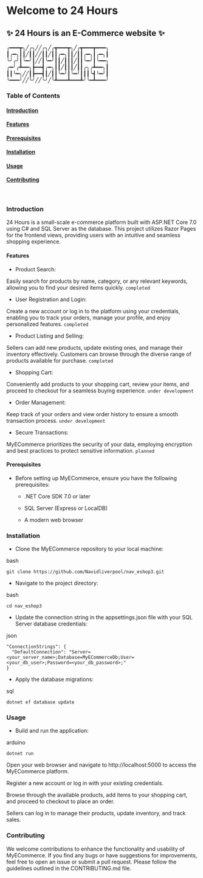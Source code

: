 
# Welcome to 24 Hours
## :sparkles: 24 Hours is an E-Commerce website :sparkles:


╭━━━┳╮╱╭╮╱╱╭╮╱╭┳━━━┳╮╱╭┳━━━┳━━━╮
┃╭━╮┃┃╱┃┃╱╱┃┃╱┃┃╭━╮┃┃╱┃┃╭━╮┃╭━╮┃
╰╯╭╯┃╰━╯┃╱╱┃╰━╯┃┃╱┃┃┃╱┃┃╰━╯┃╰━━╮
╭━╯╭┻━━╮┣━━┫╭━╮┃┃╱┃┃┃╱┃┃╭╮╭┻━━╮┃
┃┃╰━╮╱╱┃┣━━┫┃╱┃┃╰━╯┃╰━╯┃┃┃╰┫╰━╯┃
╰━━━╯╱╱╰╯╱╱╰╯╱╰┻━━━┻━━━┻╯╰━┻━━━╯



### Table of Contents

#### [Introduction](#Introduction) 

#### [Features](#Features)

#### [Prerequisites](#Prerequisites)

#### [Installation](#installation)

#### [Usage](#usage)

#### [Contributing](#contributing)

<br>

### Introduction 

24 Hours is a small-scale e-commerce platform built with ASP.NET Core 7.0 using C# and SQL Server as the database. This project utilizes Razor Pages for the frontend views, providing users with an intuitive and seamless shopping experience.

#### Features

  - Product Search: 

Easily search for products by name, category, or any relevant keywords, allowing you to find your desired items quickly. `completed`

  - User Registration and Login: 

Create a new account or log in to the platform using your credentials, enabling you to track your orders, manage your profile, and enjoy personalized features. `completed`

  - Product Listing and Selling: 

Sellers can add new products, update existing ones, and manage their inventory effectively. Customers can browse through the diverse range of products available for purchase. `completed`

  - Shopping Cart: 

Conveniently add products to your shopping cart, review your items, and proceed to checkout for a seamless buying experience. `under development`

  - Order Management: 

Keep track of your orders and view order history to ensure a smooth transaction process. `under development`

  - Secure Transactions: 

MyECommerce prioritizes the security of your data, employing encryption and best practices to protect sensitive information. `planned`

#### Prerequisites 

  - Before setting up MyECommerce, ensure you have the following prerequisites:

     - .NET Core SDK 7.0 or later

     - SQL Server (Express or LocalDB)

     - A modern web browser

### Installation 

  - Clone the MyECommerce repository to your local machine:

bash
```
git clone https://github.com/Navidliverpool/nav_eshop3.git
```

  - Navigate to the project directory:

bash
```
cd nav_eshop3
```

  - Update the connection string in the appsettings.json file with your SQL Server database credentials:

json
```
"ConnectionStrings": {
  "DefaultConnection": "Server=<your_server_name>;Database=MyECommerceDb;User=<your_db_user>;Password=<your_db_password>;"
}
```

  - Apply the database migrations:

sql
```
dotnet ef database update
```
### Usage

  - Build and run the application:

arduino
```
dotnet run
```

Open your web browser and navigate to http://localhost:5000 to access the MyECommerce platform.

Register a new account or log in with your existing credentials.

Browse through the available products, add items to your shopping cart, and proceed to checkout to place an order.

Sellers can log in to manage their products, update inventory, and track sales.

### Contributing

We welcome contributions to enhance the functionality and usability of MyECommerce. If you find any bugs or have suggestions for improvements, feel free to open an issue or submit a pull request. Please follow the guidelines outlined in the CONTRIBUTING.md file.
